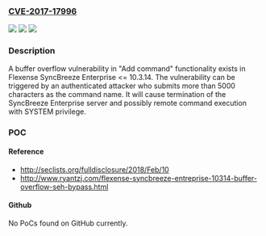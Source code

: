 ### [CVE-2017-17996](https://cve.mitre.org/cgi-bin/cvename.cgi?name=CVE-2017-17996)
![](https://img.shields.io/static/v1?label=Product&message=n%2Fa&color=blue)
![](https://img.shields.io/static/v1?label=Version&message=n%2Fa&color=blue)
![](https://img.shields.io/static/v1?label=Vulnerability&message=n%2Fa&color=brighgreen)

### Description

A buffer overflow vulnerability in "Add command" functionality exists in Flexense SyncBreeze Enterprise <= 10.3.14. The vulnerability can be triggered by an authenticated attacker who submits more than 5000 characters as the command name. It will cause termination of the SyncBreeze Enterprise server and possibly remote command execution with SYSTEM privilege.

### POC

#### Reference
- http://seclists.org/fulldisclosure/2018/Feb/10
- http://www.ryantzj.com/flexense-syncbreeze-entreprise-10314-buffer-overflow-seh-bypass.html

#### Github
No PoCs found on GitHub currently.


